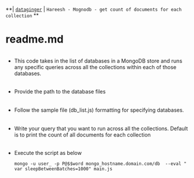  **| [`dataginger`][1]
 | `Hareesh - Mognodb - get count of documents for each collection` **
# readme.md #


###### 
- This code takes in the list of databases in a MongoDB store and runs any specific queries across all the collections within each of those databases.
###### 
- Provide the path to the database files
###### 
- Follow the sample file (db_list.js) formatting for specifying databases.
###### 
- Write your query that you want to run across all the collections. Default is to print the count of all documents for each collection
###### 
- Execute the script as below

  `mongo -u user_ -p P@$$word mongo_hostname.domain.com/db  --eval " var sleepBetweenBatches=1000" main.js`
	
[1]: https://dataginger.com/